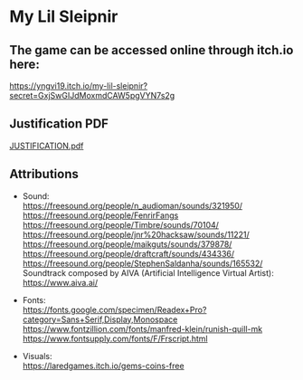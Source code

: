 # My Lil Sleipnir

## The game can be accessed online through itch.io here:  
https://yngvi19.itch.io/my-lil-sleipnir?secret=GxjSwGIJdMoxmdCAW5pgVYN7s2g  

## Justification PDF
[JUSTIFICATION.pdf](https://github.com/DonNinja/my-lil-sleipnir/files/7694410/JUSTIFICATION.pdf)  

## Attributions
- Sound:  
https://freesound.org/people/n_audioman/sounds/321950/   
https://freesound.org/people/FenrirFangs  
https://freesound.org/people/Timbre/sounds/70104/   
https://freesound.org/people/jnr%20hacksaw/sounds/11221/   
https://freesound.org/people/maikguts/sounds/379878/   
https://freesound.org/people/draftcraft/sounds/434336/   
https://freesound.org/people/StephenSaldanha/sounds/165532/  
Soundtrack composed by AIVA (Artificial Intelligence Virtual Artist):  
https://www.aiva.ai/  

- Fonts:  
https://fonts.google.com/specimen/Readex+Pro?category=Sans+Serif,Display,Monospace  
https://www.fontzillion.com/fonts/manfred-klein/runish-quill-mk  
https://www.fontsupply.com/fonts/F/Frscript.html  

- Visuals:  
https://laredgames.itch.io/gems-coins-free
